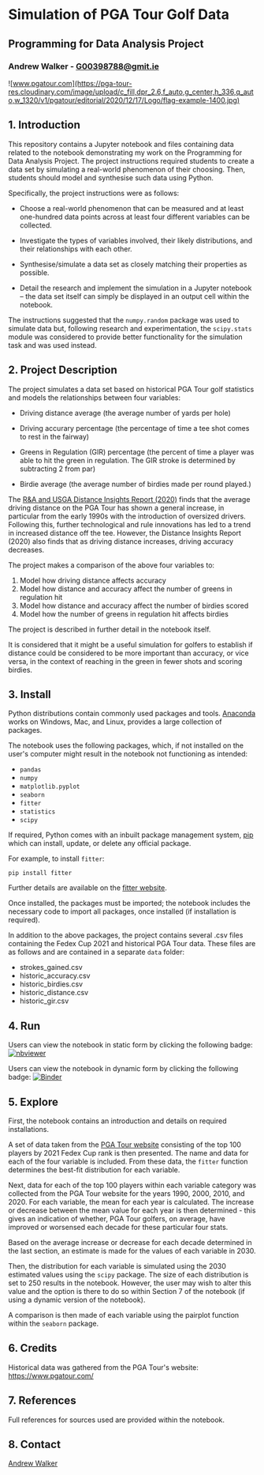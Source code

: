 # Simulation of PGA Tour Golf Data

## Programming for Data Analysis Project

### Andrew Walker - G00398788@gmit.ie

![www.pgatour.com](https://pga-tour-res.cloudinary.com/image/upload/c_fill,dpr_2.6,f_auto,g_center,h_336,q_auto,w_1320/v1/pgatour/editorial/2020/12/17/Logo/flag-example-1400.jpg)

## 1. Introduction

This repository contains a Jupyter notebook and files containing data related to the notebook demonstrating my work on the Programming for Data Analysis Project. The project instructions required students to create a data set by simulating a real-world phenomenon of their choosing. Then, students should model and synthesise such data using Python.

Specifically, the project instructions were as follows:

- Choose a real-world phenomenon that can be measured and at least one-hundred data points across at least four different variables can be collected.

- Investigate the types of variables involved, their likely distributions, and their relationships with each other.

- Synthesise/simulate a data set as closely matching their properties as possible.

- Detail the research and implement the simulation in a Jupyter notebook – the data set itself can simply be displayed in an output cell within the notebook.

The instructions suggested that the `numpy.random` package was used to simulate data but, following research and experimentation, the `scipy.stats` module was considered to provide better functionality for the simulation task and was used instead. 

## 2. Project Description

The project simulates a data set based on historical PGA Tour golf statistics and models the relationships between four variables:

- Driving distance average (the average number of yards per hole)

- Driving accurary percentage (the percentage of time a tee shot comes to rest in the fairway)

- Greens in Regulation (GIR) percentage (the percent of time a player was able to hit the green in regulation. The GIR stroke is determined by subtracting 2 from par)

- Birdie average (the average number of birdies made per round played.)

The [R&A and USGA Distance Insights Report (2020)](https://www.usga.org/content/dam/usga/pdf/2020/distance-insights/DIPR-FINAL-2020-usga.pdf) finds that the average driving distance on the PGA Tour has shown a general increase, in particular from the early 1990s with the introduction of oversized drivers. Following this, further technological and rule innovations has led to a trend in increased distance off the tee. However, the Distance Insights Report (2020) also finds that as driving distance increases, driving accuracy decreases.

The project makes a comparison of the above four variables to:

1. Model how driving distance affects accuracy
2. Model how distance and accuracy affect the number of greens in regulation hit
3. Model how distance and accuracy affect the number of birdies scored
4. Model how the number of greens in regulation hit affects birdies

The project is described in further detail in the notebook itself.

 It is considered that it might be a useful simulation for golfers to establish if distance could be considered to be more important than accuracy, or vice versa, in the context of reaching in the green in fewer shots and scoring birdies.

## 3. Install

Python distributions contain commonly used packages and tools. [Anaconda](https://www.anaconda.com/download/) works on Windows, Mac, and Linux, provides a large collection of packages. 

The notebook uses the following packages, which, if not installed on the user's computer might result in the notebook not functioning as intended:

- `pandas`
- `numpy`
- `matplotlib.pyplot`
- `seaborn`
- `fitter`
- `statistics`
- `scipy`

 If required, Python comes with an inbuilt package management system, [pip](https://pip.pypa.io/en/stable) which can install, update, or delete any official package.

For example, to install `fitter`:

`pip install fitter` 

Further details are available on the [fitter website](https://pypi.org/project/fitter/).

Once installed, the packages must be imported; the notebook includes the necessary code to import all packages, once installed (if installation is required).

In addition to the above packages, the project contains several .csv files containing the Fedex Cup 2021 and historical PGA Tour data. These files are as follows and are contained in a separate `data` folder:

- strokes_gained.csv
- historic_accuracy.csv
- historic_birdies.csv
- historic_distance.csv
- historic_gir.csv

## 4. Run

Users can view the notebook in static form by clicking the following badge: [![nbviewer](https://raw.githubusercontent.com/jupyter/design/master/logos/Badges/nbviewer_badge.svg)](https://nbviewer.org/github/AndyWalker81/ProgrammingForDataAnalysis_Project/blob/main/Programming_Project.ipynb)

Users can view the notebook in dynamic form by clicking the following badge: [![Binder](https://mybinder.org/badge_logo.svg)](https://mybinder.org/v2/gh/AndyWalker81/ProgrammingForDataAnalysis_Project/HEAD?labpath=Programming_Project.ipynb)


## 5. Explore

First, the notebook contains an introduction and details on required installations.

A set of data taken from the [PGA Tour website](https://www.pgatour.com/) consisting of the top 100 players by 2021 Fedex Cup rank is then presented. The name and data for each of the four variable is included. From these data, the `fitter` function determines the best-fit distribution for each variable. 

Next, data for each of the top 100 players within each variable category was collected from the PGA Tour website for the years 1990, 2000, 2010, and 2020. For each variable, the mean for each year is calculated. The increase or decrease between the mean value for each year is then determined - this gives an indication of whether, PGA Tour golfers, on average, have improved or worsensed each decade for these particular four stats.

Based on the average increase or decrease for each decade determined in the last section, an estimate is made for the values of each variable in 2030.

Then, the distribution for each variable is simulated using the 2030 estimated values using the `scipy` package. The size of each distribution is set to 250 results in the notebook. However, the user may wish to alter this value and the option is there to do so within Section 7 of the notebook (if using a dynamic version of the notebook).

A comparison is then made of each variable using the pairplot function within the `seaborn` package. 

## 6. Credits

Historical data was gathered from the PGA Tour's website: https://www.pgatour.com/

## 7. References

Full references for sources used are provided within the notebook.

## 8. Contact

[Andrew Walker](mailto:G00398788@gmit.ie)




